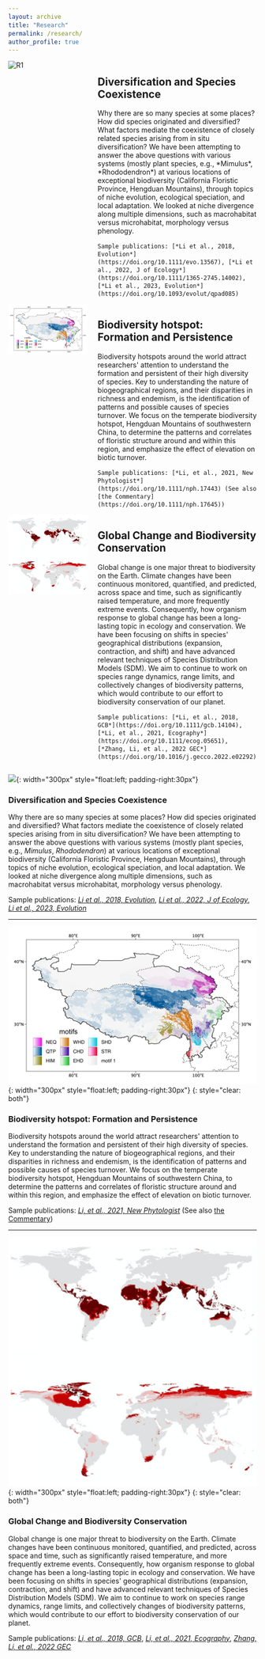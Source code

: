 ```yaml
---
layout: archive
title: "Research"
permalink: /research/
author_profile: true
---
```


<!--
![](./images/fig_nicheRange.png){: width=30% style="float: left"}
does not work

<img style="float: left" width="250" src="/images/fig-spAsso.png">
![left-aligned-image](image.jpg){: .align-left}
![left-aligned-image](/images/fig_nicheRange.png){: width=30% .align-left}
{:style="clear: left"}
![image alt <](/images/fig_niche.png){: width="300px"}

-->


<div style="display: flex; justify-content: space-around;">
  <div style="flex: 1; margin-right: 20px;">
    <img src="/images/fig_rhodo.png" alt="R1" style="max-width: 400px;">
  </div>
  <div style="flex: 2;">
    <h2>Diversification and Species Coexistence</h2>
    Why there are so many species at some places? How did species originated and diversified? What factors mediate the coexistence of closely related species arising from in situ diversification? We have been attempting to answer the above questions with various systems (mostly plant species, e.g., *Mimulus*, *Rhododendron*) at various locations of exceptional biodiversity (California Floristic Province, Hengduan Mountains), through topics of niche evolution, ecological speciation, and local adaptation. We looked at niche divergence along multiple dimensions, such as macrohabitat versus microhabitat, morphology versus phenology.

    Sample publications: [*Li et al., 2018, Evolution*](https://doi.org/10.1111/evo.13567), [*Li et al., 2022, J of Ecology*](https://doi.org/10.1111/1365-2745.14002), [*Li et al., 2023, Evolution*](https://doi.org/10.1093/evolut/qpad085)
  </div>
</div>

<div style="display: flex; justify-content: space-around;">
  <div style="flex: 1; margin-right: 20px;">
    <img src="/images/fig_HDflora.png" alt="Left Image 2" width="400px">
  </div>
  <div style="flex: 2;">
    <h2>Biodiversity hotspot: Formation and Persistence</h2>
    Biodiversity hotspots around the world attract researchers' attention to understand the formation and persistent of their high diversity of species. Key to understanding the nature of biogeographical regions, and their disparities in richness and endemism, is the identification of patterns and possible causes of species turnover. We focus on the temperate biodiversity hotspot, Hengduan Mountains of southwestern China, to determine the patterns and correlates of floristic structure around and within this region, and emphasize the effect of elevation on biotic turnover.

    Sample publications: [*Li, et al., 2021, New Phytologist*](https://doi.org/10.1111/nph.17443) (See also [the Commentary](https://doi.org/10.1111/nph.17645))
  </div>
</div>


<div style="display: flex; justify-content: space-around;">
  <div style="flex: 1; margin-right: 20px;">
    <img src="/images/fig_NAC.png" alt="R3" width="400px">
  </div>
  <div style="flex: 2;">
    <h2>Global Change and Biodiversity Conservation</h2>
    Global change is one major threat to biodiversity on the Earth. Climate changes have been continuous monitored, quantified, and predicted, across space and time, such as significantly raised temperature, and more frequently extreme events. Consequently, how organism response to global change has been a long-lasting topic in ecology and conservation. We have been focusing on shifts in species' geographical distributions (expansion, contraction, and shift) and have advanced relevant techniques of Species Distribution Models (SDM). We aim to continue to work on species range dynamics, range limits, and collectively changes of biodiversity patterns, which would contribute to our effort to biodiversity conservation of our planet.

    Sample publications: [*Li, et al., 2018, GCB*](https://doi.org/10.1111/gcb.14104), [*Li, et al., 2021, Ecography*](https://doi.org/10.1111/ecog.05651), [*Zhang, Li, et al., 2022 GEC*](https://doi.org/10.1016/j.gecco.2022.e02292)
  </div>
</div>

![](/images/fig_rhodo.png){: width="300px" style="float:left; padding-right:30px"}
### Diversification and Species Coexistence
Why there are so many species at some places? How did species originated and diversified? What factors mediate the coexistence of closely related species arising from in situ diversification? We have been attempting to answer the above questions with various systems (mostly plant species, e.g., *Mimulus*, *Rhododendron*) at various locations of exceptional biodiversity (California Floristic Province, Hengduan Mountains), through topics of niche evolution, ecological speciation, and local adaptation. We looked at niche divergence along multiple dimensions, such as macrohabitat versus microhabitat, morphology versus phenology.

Sample publications: [*Li et al., 2018, Evolution*](https://doi.org/10.1111/evo.13567), [*Li et al., 2022, J of Ecology*](https://doi.org/10.1111/1365-2745.14002), [*Li et al., 2023, Evolution*](https://doi.org/10.1093/evolut/qpad085)

---

![](/images/fig_HDflora.png){: width="300px" style="float:left; padding-right:30px"}
{: style="clear: both"}
### Biodiversity hotspot: Formation and Persistence
Biodiversity hotspots around the world attract researchers' attention to understand the formation and persistent of their high diversity of species. Key to understanding the nature of biogeographical regions, and their disparities in richness and endemism, is the identification of patterns and possible causes of species turnover. We focus on the temperate biodiversity hotspot, Hengduan Mountains of southwestern China, to determine the patterns and correlates of floristic structure around and within this region, and emphasize the effect of elevation on biotic turnover.

Sample publications: [*Li, et al., 2021, New Phytologist*](https://doi.org/10.1111/nph.17443) (See also [the Commentary](https://doi.org/10.1111/nph.17645))

---

![](/images/fig_NAC.png){: width="300px" style="float:left; padding-right:30px"}
{: style="clear: both"}
### Global Change and Biodiversity Conservation

Global change is one major threat to biodiversity on the Earth. Climate changes have been continuous monitored, quantified, and predicted, across space and time, such as significantly raised temperature, and more frequently extreme events. Consequently, how organism response to global change has been a long-lasting topic in ecology and conservation. We have been focusing on shifts in species' geographical distributions (expansion, contraction, and shift) and have advanced relevant techniques of Species Distribution Models (SDM). We aim to continue to work on species range dynamics, range limits, and collectively changes of biodiversity patterns, which would contribute to our effort to biodiversity conservation of our planet.

Sample publications: [*Li, et al., 2018, GCB*](https://doi.org/10.1111/gcb.14104), [*Li, et al., 2021, Ecography*](https://doi.org/10.1111/ecog.05651), [*Zhang, Li, et al., 2022 GEC*](https://doi.org/10.1016/j.gecco.2022.e02292)
